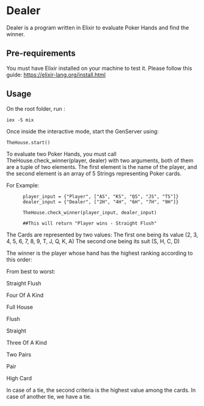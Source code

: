 
# Dealer

Dealer is a program written in Elixir to evaluate Poker Hands and find the winner.

## Pre-requirements

You must have Elixir installed on your machine to test it. Please follow this guide: https://elixir-lang.org/install.html

## Usage

On the root folder, run :

```
iex -S mix
````
Once inside the interactive mode, start the GenServer using: 

```
TheHouse.start()
```

To evaluate two Poker Hands, you must call TheHouse.check_winner(player, dealer) with two arguments, both of them are a tuple of two elements. The first element is the name of the player, and the second element is an array of 5 Strings representing Poker cards.

For Example:

````
      player_input = {"Player", ["AS", "KS", "QS", "JS", "TS"]}
      dealer_input = {"Dealer", ["2H", "4H", "6H", "7H", "9H"]}

      TheHouse.check_winner(player_input, dealer_input)

      ##This will return "Player wins - Straight Flush"
````

The Cards are represented by two values: 
The first one being its value (2, 3, 4, 5, 6, 7, 8, 9, T, J, Q, K, A)
The second one being its suit (S, H, C, D)

The winner is the player whose hand has the highest ranking according to this order:

From best to worst:

Straight Flush

Four Of A Kind

Full House

Flush

Straight

Three Of A Kind

Two Pairs

Pair

High Card

In case of a tie, the second criteria is the highest value among the cards. In case of another tie, we have a tie.
